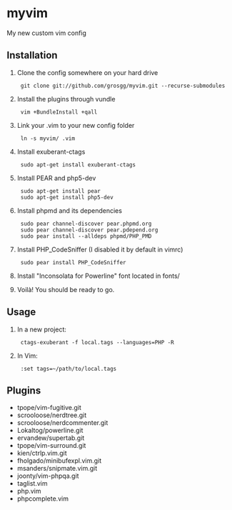 myvim
=================
My new custom vim config

Installation
----------------------

1. Clone the config somewhere on your hard drive

        git clone git://github.com/grosgg/myvim.git --recurse-submodules

2. Install the plugins through vundle

        vim +BundleInstall +qall

3. Link your .vim to your new config folder

        ln -s myvim/ .vim

4. Install exuberant-ctags

        sudo apt-get install exuberant-ctags

5. Install PEAR and php5-dev

        sudo apt-get install pear
        sudo apt-get install php5-dev

6. Install phpmd and its dependencies

        sudo pear channel-discover pear.phpmd.org
        sudo pear channel-discover pear.pdepend.org
        sudo pear install --alldeps phpmd/PHP_PMD

7. Install PHP_CodeSniffer (I disabled it by default in vimrc)

        sudo pear install PHP_CodeSniffer

8. Install "Inconsolata for Powerline" font located in fonts/
9. Voilà! You should be ready to go.

Usage
----------------------

1. In a new project:

        ctags-exuberant -f local.tags --languages=PHP -R

2. In Vim:

        :set tags=~/path/to/local.tags

Plugins
----------------------

* tpope/vim-fugitive.git
* scrooloose/nerdtree.git
* scrooloose/nerdcommenter.git
* Lokaltog/powerline.git
* ervandew/supertab.git
* tpope/vim-surround.git
* kien/ctrlp.vim.git
* fholgado/minibufexpl.vim.git
* msanders/snipmate.vim.git
* joonty/vim-phpqa.git
* taglist.vim
* php.vim
* phpcomplete.vim
